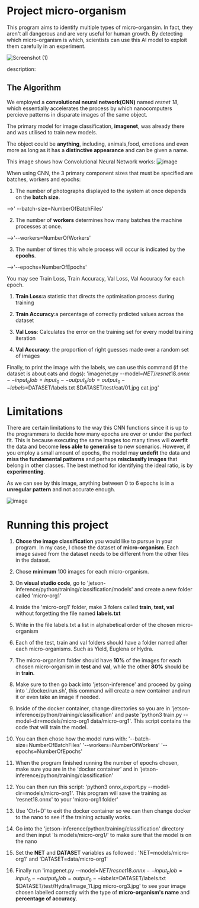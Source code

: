 # Project micro-organism
 
This program aims to identify multiple types of micro-organsim. In fact, they aren't all dangerous and are very useful for human growth. By detecting which micro-organism is which, scientists can use this AI model to exploit them carefully in an experiment.


![Screenshot (1)](https://github.com/Ariel419/Project-micro-organism/assets/174376607/ffc0ecaa-1769-4a42-8603-5f1907a0869c)

description:



## The Algorithm

We employed a **convolutional neural network(CNN)** named *resnet 18*, which essentially accelerates the process by which nanocomputers percieve patterns in disparate images of the same object.

The primary model for image classification, **imagenet**, was already there and was utilised to train new models.

The object could be **anything**, including, animals,food, emotions and even more as long as it has a **distinctive appearance** and can be given a name.

This image shows how Convolutional Neural Network works:
![image](https://github.com/Ariel419/Project-micro-organism/assets/174376607/2a6212d8-561d-4385-a8d2-81058f2d636c)


When using CNN, the 3 primary component sizes that must be specified are batches, workers and epochs:

1) The number of photographs displayed to the system at once depends on the **batch size**.
   
 -->' --batch-size=NumberOfBatchFiles'
 
2) The number of **workers** determines how many batches the machine processes at once.
   
 -->'--workers=NumberOfWorkers'
 
3) The number of times this whole process will occur is indicated by the **epochs**.

 -->'--epochs=NumberOfEpochs'
 
You may see Train Loss, Train Accuracy, Val Loss, Val Accuracy for each epoch.

1) **Train Loss**:a statistic that directs the optimisation process during training

2) **Train Accuracy**:a percentage of correctly prdicted values across the dataset

3) **Val Loss**: Calculates the error on the training set for every model training iteration

4) **Val Accuracy**: the proportion of right guesses made over a random set of images

Finally, to print the image with the labels, we can use this command (if the dataset is about cats and dogs):
'imagenet.py --model=$NET/resnet18.onnx --input_blob=input_0 --output_blob=output_0 --labels=$DATASET/labels.txt $DATASET/test/cat/01.jpg cat.jpg'

# Limitations

There are certain limitations to the way this CNN functions since it is up to the programmers to decide how many epochs are over or under the perfect fit.
This is because executing the same images too many times will **overfit** the data and become **less able to generalise** to new scenarios. 
However, if you employ a small amount of epochs, the model may **undefit** the data and **miss the fundamental patterns** and perhaps **misclassify images** that belong in other classes. The best method for identifying the ideal ratio, is by **experimenting**.

As we can see by this image, anything between 0 to 6 epochs is in a **unregular pattern** and not accurate enough. 

![image](https://github.com/Ariel419/Project-micro-organism/assets/174376607/1b0757c7-e8c9-4e75-91b1-dba3ada52c51)


# Running this project

1) **Chose the image classification** you would like to pursue in your program. In my case, I chose the dataset of **micro-organism**. Each image saved from the dataset needs to be different from the other files in the dataset.

2) Chose **minimum** 100 images for each micro-organism.

3) On **visual studio code**, go to 'jetson-inference/python/training/classification/models' and create a new folder called 'micro-org1'

4) Inside the 'micro-org1' folder, make 3 folers called **train, test, val** without forgetting the file named **labels.txt**

5) Write in the file labels.txt a list in alphabetical order of the chosen micro-organism

6) Each of the test, train and val folders should have a folder named after each micro-organisms. Such as Yield, Euglena or Hydra. 

7) The micro-organism folder should have **10%** of the images for each chosen micro-organism in **test** and **val**, while the other **80%** should be in **train**.

8) Make sure to then go back into 'jetson-inference' and proceed by going into './docker/run.sh', this command will create a new container and run it or even take an image if needed.

9) Inside of the docker container,  change directories so you are in 'jetson-inference/python/training/classification' and paste 'python3 train.py --model-dir=models/micro-org1 data/micro-org1'. This script contains the code that will train the model.

10) You can then chose how the model runs with:
    '--batch-size=NumberOfBatchFiles'
    '--workers=NumberOfWorkers'
    '--epochs=NumberOfEpochs'

11) When the program finished running the number of epochs chosen, make sure you are in the 'docker container' and in 'jetson-inference/python/training/classification'

12) You can then run this script: 'python3 onnx_export.py --model-dir=models/micro-org1'. This program will save the training as 'resnet18.onnx' to your 'micro-org1 folder'

13) Use 'Ctrl+D' to exit the docker container so we can then change docker to the nano to see if the training actually works.

14) Go into the 'jetson-inference/python/training/classification' directory and then input 'ls models/micro-org1/' to make sure that the model is on the nano

15) Set the **NET** and **DATASET** variables as followed : 'NET=models/micro-org1' and 'DATASET=data/micro-org1'

16) Finally run 'imagenet.py --model=$NET/resnet18.onnx --input_blob=input_0 --output_blob=output_0 --labels=$DATASET/labels.txt $DATASET/test/Hydra/Image_11.jpg micro-org3.jpg' to see your image chosen labelled correctly with the type of **micro-organism's name** and **percentage of accuracy**.

